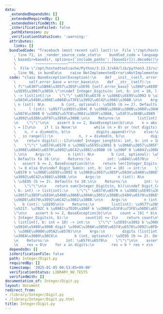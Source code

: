 ```yaml
---
data:
  _extendedDependsOn: []
  _extendedRequiredBy: []
  _extendedVerifiedWith: []
  _isVerificationFailed: false
  _pathExtension: py
  _verificationStatusIcon: ':warning:'
  attributes:
    links: []
  bundledCode: "Traceback (most recent call last):\n  File \"/opt/hostedtoolcache/Python/3.13.3/x64/lib/python3.13/site-packages/onlinejudge_verify/documentation/build.py\"\
    , line 71, in _render_source_code_stat\n    bundled_code = language.bundle(stat.path,\
    \ basedir=basedir, options={'include_paths': [basedir]}).decode()\n          \
    \         ~~~~~~~~~~~~~~~^^^^^^^^^^^^^^^^^^^^^^^^^^^^^^^^^^^^^^^^^^^^^^^^^^^^^^^^^^^^^^^^^^\n\
    \  File \"/opt/hostedtoolcache/Python/3.13.3/x64/lib/python3.13/site-packages/onlinejudge_verify/languages/python.py\"\
    , line 96, in bundle\n    raise NotImplementedError\nNotImplementedError\n"
  code: "class BaseException(Exception):\n    def __init__(self, error_base):\n  \
    \      self.error_base = error_base\n\n    def __str__(self):\n        return\
    \ f\"\u6307\u5B9A\u3057\u305F\u5E95 {self.error_base} \u306F\u4E0D\u6B63\u306A\
    \u5E95\u3067\u3059.\"\n\ndef Integer_Digits(n: int, b: int = 10, l: int = None)\
    \ -> list[int]:\n    \"\"\" \u6574\u6570 n \u306E\u5E95\u3092 b \u3068\u3057\u305F\
    \u5834\u5408\u306E\u8868\u73FE\u3092\u6C42\u3081\u308B.\n\n    Args:\n       \
    \ n (int): N\n        b (int, optional): \u5E95 (b >= 2). Defaults to 10.\n  \
    \      l (int): \u9577\u3055\u304C 0 \u306B\u306A\u308B\u3088\u3046\u306B\u5DE6\
    \u5074\u306B 0 \u3092\u57CB\u3081\u305F\u308A, \u53F3\u304B\u3089 l \u8981\u7D20\
    \u3092\u53D6\u5F97\u3059\u308B.\n\n    Returns:\n        list[int]: \u8868\u793A\
    \n    \"\"\"\n\n    assert b >= 2, BaseException(b)\n\n    n = abs(n)\n    digits\
    \ = []\n\n    if l is None:\n        while (n > 0) or (not digits):\n        \
    \    n, r = divmod(n, b)\n            digits.append(r)\n    else:\n        for\
    \ _ in range(l):\n            n, r = divmod(n, b)\n            digits.append(r)\n\
    \n    return digits[::-1]\n\ndef Integer_Length(n: int, b: int = 10) -> int:\n\
    \    \"\"\" \u6574\u6570 n \u306E\u5E95\u3092 b \u3068\u3057\u305F\u5834\u5408\
    \u306E\u6841\u6570\u3092\u6C42\u3081\u308B (0 \u306F 0 \u6841\u3068\u3059\u308B\
    ).\n\n    Args:\n        n (int): N\n        b (int, optional): \u5E95 (b >= 2).\
    \ Defaults to 10.\n\n    Returns:\n        int: \u6841\u6570\n    \"\"\"\n\n \
    \   assert b >= 2, BaseException(b)\n    return len(Integer_Digits(n, b)) if n\
    \ != 0 else 0\n\ndef Digit_Sum(n: int, b: int = 10) -> int:\n    \"\"\" \u6574\
    \u6570 n \u306E\u5E95\u3092 b \u3068\u3057\u305F\u5834\u5408\u306E\u6841\u548C\
    \u3092\u6C42\u3081\u308B.\n\n    Args:\n        n (int): N\n        b (int, optional):\
    \ \u5E95 (b >= 2). Defaults to 10.\n\n    Returns:\n        int: \u6841\u548C\n\
    \    \"\"\"\n\n    return sum(Integer_Digits(n, b))\n\ndef Digit_Count(n: int,\
    \ b: int) -> list[int]:\n    \"\"\" \u6574\u6570 n \u306E\u5E95\u3092 b \u3068\
    \u3057\u305F\u5834\u5408\u306B\u304A\u3051\u308B\u5404\u6570\u306E\u51FA\u73FE\
    \u56DE\u6570\u3092\u6C42\u3081\u308B.\n\n    Args:\n        n (int): N\n     \
    \   b (int): \u5E95\n\n    Returns:\n        list[int]: \u9577\u3055 b \u306E\u914D\
    \u5217. \u7B2C k \u8981\u7D20\u306F k \u306E\u51FA\u73FE\u56DE\u6570.\n    \"\"\
    \"\n\n    assert b >= 2, BaseException(b)\n\n    count = [0] * b\n    for d in\
    \ Integer_Digits(n, b):\n        count[d] += 1\n    return count\n\ndef From_Digits(digits:\
    \ list[int], b: int = 10) -> int:\n    \"\"\" \u5E95\u3092 b \u3068\u3057\u305F\
    \u5834\u5408\u306B digit \u304C\u306A\u3059\u6574\u6570\u3092\u8FD4\u3059 (Interger_Digit\
    \ \u306E\u9006\u95A2\u6570)\n\n    Args:\n        digits (list[int]): \u6570\u306E\
    \u30EA\u30B9\u30C8\n        b (int, optional): \u5E95 (b >= 2). Defaults to 10.\n\
    \n    Returns:\n        int: \u6574\u6570\n    \"\"\"\n\n    assert b >= 2, BaseException(b)\n\
    \n    res = 0\n    for x in digits:\n        res = b * res + x\n    return res\n"
  dependsOn: []
  isVerificationFile: false
  path: Integer/Digit.py
  requiredBy: []
  timestamp: '2025-01-05 00:53:05+09:00'
  verificationStatus: LIBRARY_NO_TESTS
  verifiedWith: []
documentation_of: Integer/Digit.py
layout: document
redirect_from:
- /library/Integer/Digit.py
- /library/Integer/Digit.py.html
title: Integer/Digit.py
---
```

